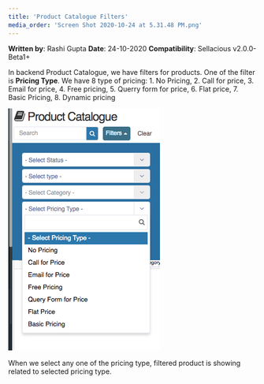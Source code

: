 ```yaml
---
title: 'Product Catalogue Filters'
media_order: 'Screen Shot 2020-10-24 at 5.31.48 PM.png'
---
```


**Written by**: Rashi Gupta
**Date**: 24-10-2020
**Compatibility**: Sellacious v2.0.0-Beta1+

In backend Product Catalogue, we have filters for products. One of the filter is **Pricing Type**. We have 8 type of pricing: 1. No Pricing, 2. Call for price, 3. Email for price, 4. Free pricing, 5. Querry form for price, 6. Flat price, 7. Basic Pricing, 8. Dynamic pricing

![](Screen%20Shot%202020-10-24%20at%205.31.48%20PM.png)

When we select any one of the pricing type, filtered product is showing related to selected pricing type.
